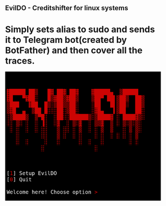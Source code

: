## EvilDO - Creditshifter for linux systems
# Simply sets alias to sudo and sends it to Telegram bot(created by BotFather) and then cover all the traces.
![](assets/screenshot.png)
